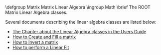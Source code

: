 \defgroup Matrix Matrix Linear Algebra
\ingroup Math
\brief The ROOT Matrix Linear Algebra classes.

 Several documents describing the linear algebra classes are listed below:

  - [The Chapter about the Linear Algebra classes in the Users Guide](ftp://root.cern.ch/root/doc/14LinearAlgebra.pdf)
  - [How to Create and Fill a matrix](http://root.cern.ch/root/HowtoCreateMatrix.html)
  - [How to Invert a matrix](http://root.cern.ch/root/HowtoInvertMatrix.html)
  - [How to perform a Linear Fit](http://root.cern.ch/root/HowtoPerformLinearFit.html)

